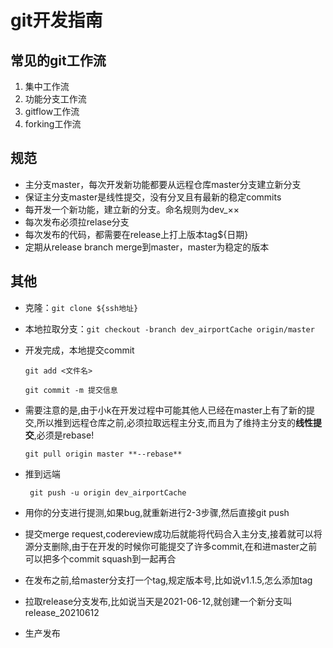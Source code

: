 # git开发指南

## 常见的git工作流

1. 集中工作流
2. 功能分支工作流
3. gitflow工作流
4. forking工作流

## 规范

* 主分支master，每次开发新功能都要从远程仓库master分支建立新分支
* 保证主分支master是线性提交，没有分叉且有最新的稳定commits
* 每开发一个新功能，建立新的分支。命名规则为dev_××
* 每次发布必须拉relase分支
* 每次发布的代码，都需要在release上打上版本tag${日期}
* 定期从release branch merge到master，master为稳定的版本

## 其他

* 克隆：`git clone ${ssh地址}`

* 本地拉取分支：`git checkout -branch dev_airportCache origin/master`

* 开发完成，本地提交commit

  `git add <文件名>`

  `git commit -m 提交信息`

  

* 需要注意的是,由于小k在开发过程中可能其他人已经在master上有了新的提交,所以推到远程仓库之前,必须拉取远程主分支,而且为了维持主分支的**线性提交**,必须是rebase!

    `git pull origin master **--rebase**`

* 推到远端

  ` git push -u origin dev_airportCache`

* 用你的分支进行提测,如果bug,就重新进行2-3步骤,然后直接git push
* 提交merge request,codereview成功后就能将代码合入主分支,接着就可以将源分支删除,由于在开发的时候你可能提交了许多commit,在和进master之前可以把多个commit squash到一起再合
* 在发布之前,给master分支打一个tag,规定版本号,比如说v1.1.5,怎么添加tag
* 拉取release分支发布,比如说当天是2021-06-12,就创建一个新分支叫release_20210612
* 生产发布

